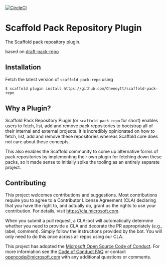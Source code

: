 [![CircleCI](https://circleci.com/gh/scaffoldcreate/scaffold-pack-repo/tree/master.svg?style=svg)](https://circleci.com/gh/Cheneytt/scaffold-pack-repo/tree/master)
# Scaffold Pack Repository Plugin

The Scaffold pack repository plugin.

based on [draft-pack-repo](https://github.com/draftcreate/draft-pack-repo)

## Installation

Fetch the latest version of `scaffold pack-repo` using

```
$ scaffold plugin install https://github.com/Cheneytt/scaffold-pack-repo
```

## Why a Plugin?

Scaffold Pack Repository Plugin (or `scaffold pack-repo` for short) enables users to fetch, list, add and
remove pack repositories to bootstrap all of their internal and external projects. It is incredibly
opinionated on how to fetch, list, add and remove these repositories whereas Scaffold core does not
care about these concepts.

This also enables the Scaffold community to come up alternative forms of pack repositories by
implementing their own plugin for fetching down these packs, so it made sense to initially spike the
tooling as an entirely separate project.

## Contributing

This project welcomes contributions and suggestions.  Most contributions require you to agree to a
Contributor License Agreement (CLA) declaring that you have the right to, and actually do, grant us
the rights to use your contribution. For details, visit https://cla.microsoft.com.

When you submit a pull request, a CLA-bot will automatically determine whether you need to provide
a CLA and decorate the PR appropriately (e.g., label, comment). Simply follow the instructions
provided by the bot. You will only need to do this once across all repos using our CLA.

This project has adopted the [Microsoft Open Source Code of Conduct](https://opensource.microsoft.com/codeofconduct/).
For more information see the [Code of Conduct FAQ](https://opensource.microsoft.com/codeofconduct/faq/) or
contact [opencode@microsoft.com](mailto:opencode@microsoft.com) with any additional questions or comments.
